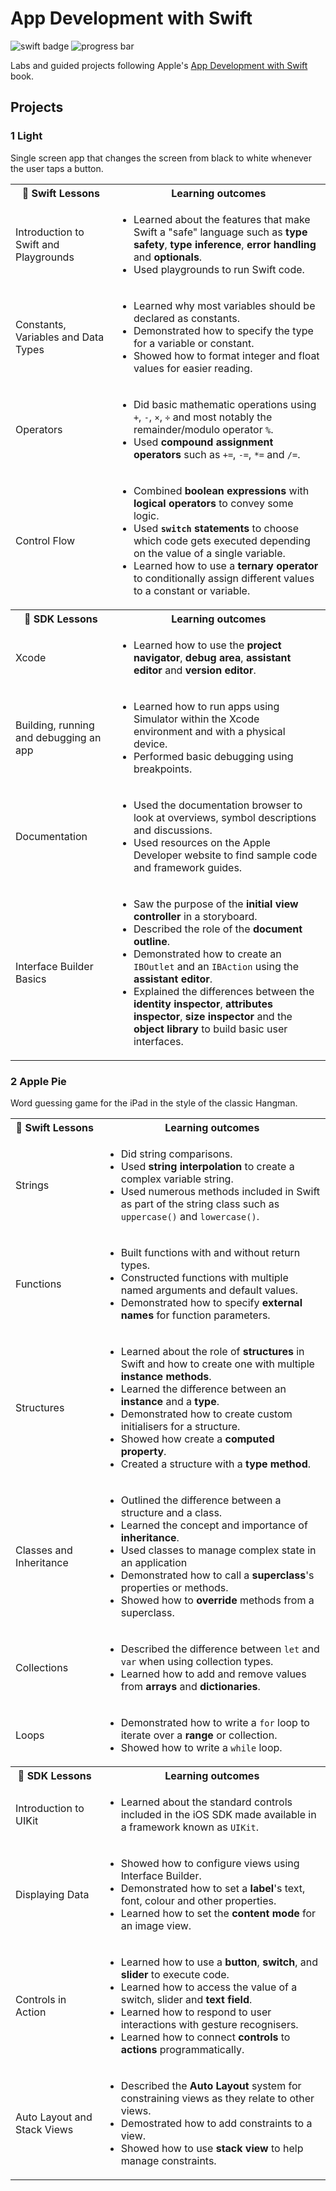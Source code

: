 # App Development with Swift

![swift badge](https://img.shields.io/badge/swift-5-orange.svg) ![progress bar](https://img.shields.io/badge/progress-76%25-ff69b4.svg)

Labs and guided projects following Apple's [App Development with Swift](https://itunes.apple.com/za/book/app-development-with-swift/id1219117996?mt=11) book.

## Projects
### 1 Light
Single screen app that changes the screen from black to white whenever the user taps a button.

<table>
  <tr>
    <th>🦅 Swift Lessons</th>
    <th> Learning outcomes</th>
  </tr>
  <tr>
    <td>Introduction to Swift and Playgrounds</td>
    <td>
        <ul>
            <li>Learned about the features that make Swift a "safe" language such as <b>type safety</b>, <b>type inference</b>, <b>error handling</b> and <b>optionals</b>.</li>
            <li>Used playgrounds to run Swift code.</li>
        </ul>
    </td>
  </tr>
  <tr>
    <td>Constants, Variables and Data Types</td>
    <td>
        <ul>
            <li>Learned why most variables should be declared as constants.</li>
            <li>Demonstrated how to specify the type for a variable or constant.</li>
            <li>Showed how to format integer and float values for easier reading.</li>
        </ul>
    </td>
  </tr>
  <tr>
    <td>Operators</td>
    <td>
      <ul>
        <li>Did basic mathematic operations using <code>+</code>, <code>-</code>, <code>×</code>, <code>÷</code> and most notably the remainder/modulo operator <code>%</code>.</li>
        <li>Used <b>compound assignment operators</b> such as <code>+=</code>, <code>-=</code>, <code>*=</code> and <code>/=</code>.</li>
      </ul>
    </td>
  </tr>
  <tr>
    <td>Control Flow</td>
    <td>
      <ul>
        <li>Combined <b>boolean expressions</b> with <b>logical operators</b> to convey some logic.</li>
        <li>Used <b><code>switch</code> statements</b> to choose which code gets executed depending on the value of a single variable.</li>
        <li>Learned how to use a <b>ternary operator</b> to conditionally assign different values to a constant or variable.</li>
      </ul>
    </td>
  </tr>
  <tr>
    <th>🔨 SDK Lessons</th>
    <th> Learning outcomes</th>
  </tr>
  <tr>
    <td>Xcode</td>
    <td>
      <ul>
        <li>Learned how to use the <b>project navigator</b>, <b>debug area</b>, <b>assistant editor</b> and <b>version editor</b>.</li>
      </ul>
    </td>
  </tr>
  <tr>
    <td>Building, running and debugging an app</td>
    <td>
      <ul>
        <li>Learned how to run apps using Simulator within the Xcode environment and with a physical device.</li>
        <li>Performed basic debugging using breakpoints.</li>
      </ul>
    </td>
  </tr>
  <tr>
    <td>Documentation</td>
    <td>
      <ul>
        <li>Used the documentation browser to look at overviews, symbol descriptions and discussions.</li>
        <li>Used resources on the Apple Developer website to find sample code and framework guides.</li>
      </ul>
    </td>
  </tr>
  <tr>
    <td>Interface Builder Basics</td>
    <td>
      <ul>
        <li>Saw the purpose of the <b>initial view controller</b> in a storyboard.</li>
        <li>Described the role of the <b>document outline</b>.</li>
        <li>Demonstrated how to create an <code>IBOutlet</code> and an <code>IBAction</code> using the <b>assistant editor</b>.</li>
        <li>Explained the differences between the <b>identity inspector</b>, <b>attributes inspector</b>, <b>size inspector</b> and the <b>object library</b> to build basic user interfaces.</li>
      </ul>
    </td>
  </tr>
</table>

### 2 Apple Pie
Word guessing game for the iPad in the style of the classic Hangman.

<table>
  <tr>
    <th>🦅 Swift Lessons</th>
    <th> Learning outcomes</th>
  </tr>
  <tr>
    <td>Strings</td>
    <td>
      <ul>
        <li>Did string comparisons.</li>
        <li>Used <b>string interpolation</b> to create a complex variable string.</li>
        <li>Used numerous methods included in Swift as part of the string class such as <code>uppercase()</code> and <code>lowercase()</code>.</li>
      </ul>
    </td>
  </tr>
  <tr>
    <td>Functions</td>
    <td>
      <ul>
        <li>Built functions with and without return types.</li>
        <li>Constructed functions with multiple named arguments and default values.</li>
        <li>Demonstrated how to specify <b>external names</b> for function parameters.</li>
      </ul>
    </td>
  </tr>
  <tr>
    <td>Structures</td>
    <td>
      <ul>
        <li>Learned about the role of <b>structures</b> in Swift and how to create one with multiple <b>instance methods</b>.</li>
        <li>Learned the difference between an <b>instance</b> and a <b>type</b>.</li>
        <li>Demonstrated how to create custom initialisers for a structure.</li>
        <li>Showed how create a <b>computed property</b>.</li>
        <li>Created a structure with a <b>type method</b>.</li>
      </ul>
    </td>
  </tr>
  <tr>
    <td>Classes and Inheritance</td>
    <td>
      <ul>
        <li>Outlined the difference between a structure and a class.</li>
        <li>Learned the concept and importance of <b>inheritance</b>.</li>
        <li>Used classes to manage complex state in an application</li>
        <li>Demonstrated how to call a <b>superclass</b>'s properties or methods.</li>
        <li>Showed how to <b>override</b> methods from a superclass.</li>
      </ul>
    </td>
  </tr>
  <tr>
    <td>Collections</td>
    <td>
      <ul>
        <li>Described the difference between <code>let</code> and <code>var</code> when using collection types.</li>
        <li>Learned how to add and remove values from <b>arrays</b> and <b>dictionaries</b>.</li>
      </ul>
    </td>
  </tr>
  <tr>
    <td>Loops</td>
    <td>
      <ul>
        <li>Demonstrated how to write a <code>for</code> loop to iterate over a <b>range</b> or collection.</li>
        <li>Showed how to write  a <code>while</code> loop.</li>
      </ul>    
    </td>
  </tr>
  <tr>
    <th>🔨 SDK Lessons</th>
    <th> Learning outcomes</th>
  </tr>
  <tr>
    <td>Introduction to UIKit</td>
    <td>
      <ul>
        <li>Learned about the standard controls included in the iOS SDK made available in a framework known as <code>UIKit</code>.</li>
      </ul>
    </td>
  </tr>
  <tr>
    <td>Displaying Data</td>
    <td>
      <ul>
        <li>Showed how to configure views using Interface Builder.</li>
        <li>Demonstrated how to set a <b>label</b>'s text, font, colour and other properties.</li>
        <li>Learned how to set the <b>content mode</b> for an image view.</li>
      </ul>
    </td>
  </tr>
  <tr>
    <td>Controls in Action</td>
    <td>
      <ul>
        <li>Learned how to use a <b>button</b>, <b>switch</b>,  and <b>slider</b> to execute code.</li>
        <li>Learned how to access the value of a switch, slider and <b>text field</b>.</li>
        <li>Learned how to respond to user interactions with gesture recognisers.</li>
        <li>Learned how to connect <b>controls</b> to <b>actions</b> programmatically.</li>
      </ul>
    </td>
  </tr>
  <tr>
    <td>Auto Layout and Stack Views</td>
    <td>
      <ul>
        <li>Described the <b>Auto Layout</b> system for constraining views as they relate to other views.</li>
        <li>Demostrated how to add constraints to a view.</li>
        <li>Showed how to use <b>stack view</b> to help manage constraints.</li>
      </ul>
    </td>
  </tr>
</table>
